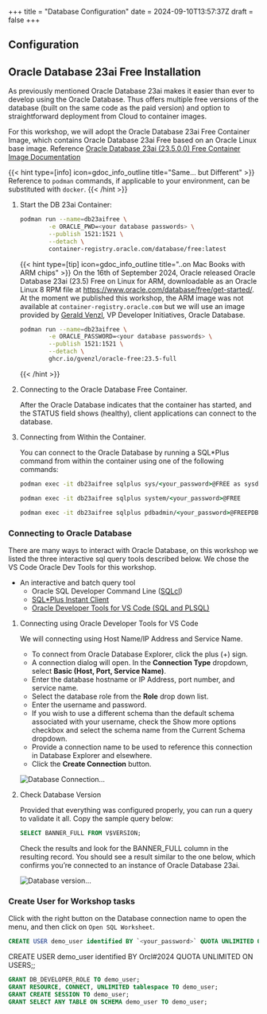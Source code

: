 +++
title = "Database Configuration"
date = 2024-09-10T13:57:37Z
draft = false
+++

<!--
Copyright (c) 2023, 2024, Oracle and/or its affiliates.
Licensed under the Universal Permissive License v1.0 as shown at http://oss.oracle.com/licenses/upl.
-->

## Configuration

## Oracle Database 23ai Free Installation

As previously mentioned Oracle Database 23ai makes it easier than ever to develop using the Oracle Database. Thus offers multiple free versions of the database (built on the same code as the paid version) and option to straightforward deployment from Cloud to container images.

For this workshop, we will adopt the Oracle Database 23ai Free Container Image, which contains Oracle Database 23ai Free based on an Oracle Linux base image. Reference [Oracle Database 23ai (23.5.0.0) Free Container Image Documentation](https://container-registry.oracle.com/ords/f?p=113:4:5759255742203:::4:P4_REPOSITORY,AI_REPOSITORY,AI_REPOSITORY_NAME,P4_REPOSITORY_NAME,P4_EULA_ID,P4_BUSINESS_AREA_ID:1863,1863,Oracle%20Database%20Free,Oracle%20Database%20Free,1,0&cs=3c0O79B2sQoXhCvaAnkRgscp8Nv7PCQ4N-o99ahlTo902ul1cu4r0G9oyyF-yeQutEmuSoJaEphjVdmKrOCLnVA)

{{< hint type=[info] icon=gdoc_info_outline title="Same... but Different" >}}
Reference to `podman` commands, if applicable to your environment, can be substituted with `docker`.
{{< /hint >}}

1. Start the DB 23ai Container:

   ```bash
   podman run --name=db23aifree \
           -e ORACLE_PWD=<your database passwords> \
           --publish 1521:1521 \
           --detach \
           container-registry.oracle.com/database/free:latest
   ```

   {{< hint type=[tip] icon=gdoc_info_outline title="..on Mac Books with ARM chips" >}}
   On the 16th of September 2024, Oracle released Oracle Database 23ai (23.5) Free on Linux for ARM, downloadable as an Oracle Linux 8 RPM file at <https://www.oracle.com/database/free/get-started/>. At the moment we published this workshop, the ARM image was not available at `container-registry.oracle.com` but we will use an image provided by [Gerald Venzl](https://www.linkedin.com/in/geraldvenzl/), VP Developer Initiatives, Oracle Database.

   ```bash
   podman run --name=db23aifree \
           -e ORACLE_PASSWORD=<your database passwords> \
           --publish 1521:1521 \
           --detach \
           ghcr.io/gvenzl/oracle-free:23.5-full
   ```

   {{< /hint >}}

2. Connecting to the Oracle Database Free Container.

   After the Oracle Database indicates that the container has started, and the STATUS field shows (healthy), client applications can connect to the database.

3. Connecting from Within the Container.

   You can connect to the Oracle Database by running a SQL*Plus command from within the container using one of the following commands:

   ```cmd
   podman exec -it db23aifree sqlplus sys/<your_password>@FREE as sysdba

   podman exec -it db23aifree sqlplus system/<your_password>@FREE

   podman exec -it db23aifree sqlplus pdbadmin/<your_password>@FREEPDB1
   ```

### Connecting to Oracle Database

There are many ways to interact with Oracle Database, on this workshop we listed the three interactive sql query tools described below. We chose the VS Code Oracle Dev Tools for this workshop.

- An interactive and batch query tool
  - Oracle SQL Developer Command Line ([SQLcl](https://docs.oracle.com/en/database/oracle/sql-developer-command-line/24.2/index.html))
  - [SQL*Plus Instant Client](https://docs.oracle.com/en/database/oracle/oracle-database/23/sqpug/SQL-Plus-quick-start.html#GUID-DCF33419-3BE4-4FC7-824E-D0CA0C0951D9)
  - [Oracle Developer Tools for VS Code (SQL and PLSQL)](https://docs.oracle.com/en/database/oracle/developer-tools-for-vscode/getting-started/gettingstarted.html)

1. Connecting using Oracle Developer Tools for VS Code

   We will connecting using Host Name/IP Address and Service Name.

   - To connect from Oracle Database Explorer, click the plus (+) sign.
   - A connection dialog will open. In the **Connection Type** dropdown, select **Basic (Host, Port, Service Name)**.
   - Enter the database hostname or IP Address, port number, and service name.
   - Select the database role from the **Role** drop down list.
   - Enter the username and password.
   - If you wish to use a different schema than the default schema associated with your username, check the Show more options checkbox and select the schema name from the Current Schema dropdown.
   - Provide a connection name to be used to reference this connection in Database Explorer and elsewhere.
   - Click the **Create Connection** button.

   ![Database Connection... ](../images/vscode-oracledb-connection.png)

2. Check Database Version

   Provided that everything was configured properly, you can run a query to validate it all. Copy the sample query below:

   ```sql
   SELECT BANNER_FULL FROM V$VERSION;
   ```

   Check the results and look for the BANNER_FULL column in the resulting record. You should see a result similar to the one below, which confirms you’re connected to an instance of Oracle Database 23ai.

   ![Database version... ](../images/vscode-oracledb-version.png)

### Create User for Workshop tasks

Click with the right button on the Database connection name to open the menu, and then click on `Open SQL Worksheet`.

```sql
CREATE USER demo_user identified BY `<your_password>` QUOTA UNLIMITED ON USERS;
```
CREATE USER demo_user identified BY Orcl#2024 QUOTA UNLIMITED ON USERS;;

```sql
GRANT DB_DEVELOPER_ROLE TO demo_user;  
GRANT RESOURCE, CONNECT, UNLIMITED tablespace TO demo_user;
GRANT CREATE SESSION TO demo_user;  
GRANT SELECT ANY TABLE ON SCHEMA demo_user TO demo_user;
```
